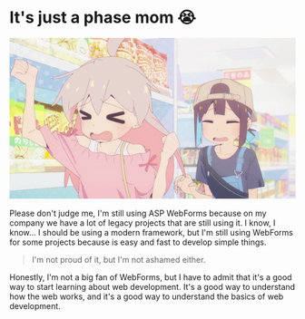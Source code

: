 # It's just a phase mom 😭

<img src="../../../assets/bonk.gif">

Please don't judge me, I'm still using ASP WebForms because on my company we have a lot of legacy projects that are still using it. I know, I know... I should be using a modern framework, but I'm still using WebForms for some projects because is easy and fast to develop simple things.

> I'm not proud of it, but I'm not ashamed either.

Honestly, I'm not a big fan of WebForms, but I have to admit that it's a good way to start learning about web development. It's a good way to understand how the web works, and it's a good way to understand the basics of web development.

